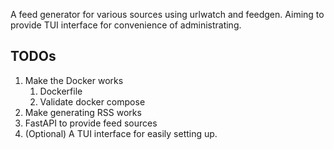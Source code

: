 A feed generator for various sources using urlwatch and feedgen. Aiming to provide TUI interface for convenience of administrating.

## TODOs

1. Make the Docker works
    1. Dockerfile
    2. Validate docker compose
2. Make generating RSS works
3. FastAPI to provide feed sources
4. (Optional) A TUI interface for easily setting up.

